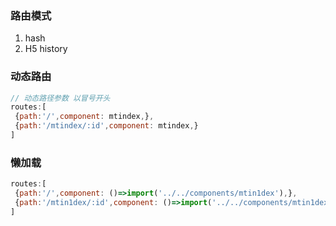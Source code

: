 ### 路由模式

1. hash
2. H5 history

### 动态路由

```js
// 动态路径参数 以冒号开头
routes:[
 {path:'/',component: mtindex,},
 {path:'/mtindex/:id',component: mtindex,}
]
```

### 懒加载

```js
routes:[
 {path:'/',component: ()=>import('../../components/mtin1dex'),},
 {path:'/mtin1dex/:id',component: ()=>import('../../components/mtin1dex'),}
]
```
